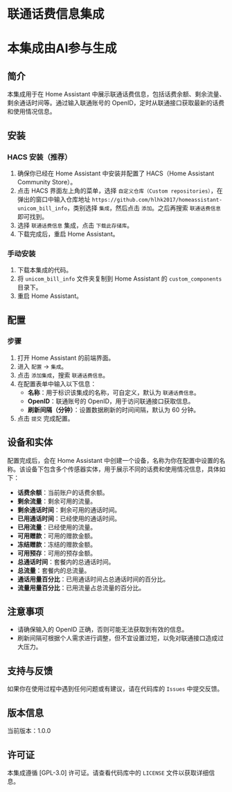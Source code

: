 # 联通话费信息集成
# 本集成由AI参与生成
## 简介
本集成用于在 Home Assistant 中展示联通话费信息，包括话费余额、剩余流量、剩余通话时间等。通过输入联通账号的 OpenID，定时从联通接口获取最新的话费和使用情况信息。

## 安装
### HACS 安装（推荐）
1. 确保你已经在 Home Assistant 中安装并配置了 HACS（Home Assistant Community Store）。
2. 点击 HACS 界面左上角的菜单，选择 `自定义仓库（Custom repositories）`，在弹出的窗口中输入仓库地址 `https://github.com/hlhk2017/homeassistant-unicom_bill_info`，类别选择 `集成`，然后点击 `添加`。之后再搜索 `联通话费信息` 即可找到。
3. 选择 `联通话费信息` 集成，点击 `下载此存储库`。
4. 下载完成后，重启 Home Assistant。

### 手动安装
1. 下载本集成的代码。
2. 将 `unicom_bill_info` 文件夹复制到 Home Assistant 的 `custom_components` 目录下。
3. 重启 Home Assistant。

## 配置
### 步骤
1. 打开 Home Assistant 的前端界面。
2. 进入 `配置` -> `集成`。
3. 点击 `添加集成`，搜索 `联通话费信息`。
4. 在配置表单中输入以下信息：
    - **名称**：用于标识该集成的名称，可自定义，默认为 `联通话费信息`。
    - **OpenID**：联通账号的 OpenID，用于访问联通接口获取信息。
    - **刷新间隔（分钟）**：设置数据刷新的时间间隔，默认为 60 分钟。
5. 点击 `提交` 完成配置。

## 设备和实体
配置完成后，会在 Home Assistant 中创建一个设备，名称为你在配置中设置的名称。该设备下包含多个传感器实体，用于展示不同的话费和使用情况信息，具体如下：
- **话费余额**：当前账户的话费余额。
- **剩余流量**：剩余可用的流量。
- **剩余通话时间**：剩余可用的通话时间。
- **已用通话时间**：已经使用的通话时间。
- **已用流量**：已经使用的流量。
- **可用赠款**：可用的赠款金额。
- **冻结赠款**：冻结的赠款金额。
- **可用预存**：可用的预存金额。
- **总通话时间**：套餐内的总通话时间。
- **总流量**：套餐内的总流量。
- **通话用量百分比**：已用通话时间占总通话时间的百分比。
- **流量用量百分比**：已用流量占总流量的百分比。

## 注意事项
- 请确保输入的 OpenID 正确，否则可能无法获取到有效的信息。
- 刷新间隔可根据个人需求进行调整，但不宜设置过短，以免对联通接口造成过大压力。

## 支持与反馈
如果你在使用过程中遇到任何问题或有建议，请在代码库的 `Issues` 中提交反馈。

## 版本信息
当前版本：1.0.0

## 许可证
本集成遵循 [GPL-3.0] 许可证。请查看代码库中的 `LICENSE` 文件以获取详细信息。
